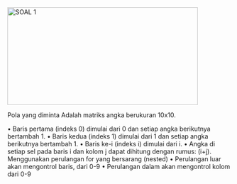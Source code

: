 <img width="429" height="220" alt="SOAL 1" src="https://github.com/user-attachments/assets/6a0a63b5-01bc-45da-a221-cf04636610ef" />

Pola yang diminta Adalah matriks angka berukuran 10x10.

•	Baris pertama (indeks 0) dimulai dari 0 dan setiap angka berikutnya bertambah 1. 
•	Baris kedua (indeks 1) dimulai dari 1 dan setiap angka berikutnya bertambah 1. 
•	Baris ke-i (indeks i) dimulai dari i. 
•	Angka di setiap sel pada baris i dan kolom j dapat dihitung dengan rumus: (i+j).
Menggunakan perulangan for yang bersarang (nested)
•	Perulangan luar akan mengontrol baris, dari 0-9
•	Perulangan dalam akan mengontrol kolom dari 0-9

